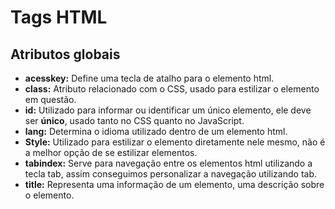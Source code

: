 # Tags HTML

## Atributos globais
- **acesskey:** Define uma tecla de atalho para o elemento html.
- **class:** Atributo relacionado com o CSS, usado para estilizar o elemento em questão.
- **id:** Utilizado para informar ou identificar um único elemento, ele deve ser **único**, usado tanto no CSS quanto no JavaScript.
- **lang:** Determina o idioma utilizado dentro de um elemento html.
- **Style:** Utilizado para estilizar o elemento diretamente nele mesmo, não é a melhor opção de se estilizar elementos.
- **tabindex:** Serve para navegação entre os elementos html utilizando a tecla tab, assim conseguimos personalizar a navegação utilizando tab.
- **title:** Representa uma informação de um elemento, uma descrição sobre o elemento.
